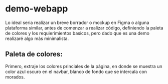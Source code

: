 # demo-webapp


Lo ideal seria realizar un breve borrador o mockup en Figma o alguna plataforma similar, antes de comenzar a realizar código, definiendo la paleta de colores y los requierimientos basicos, pero dado que es una demo realizaré algo más minimalista. 

## Paleta de colores:

Primero, extraje los colores princiales de la página, en donde se muestra un color azul oscuro en el navbar, blanco de fondo que se intercala con  morados.